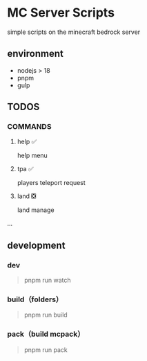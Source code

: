 # MC Server Scripts

simple scripts on the minecraft bedrock server

## environment

- nodejs > 18
- pnpm
- gulp

## TODOS

### COMMANDS

1. help ✅

   help menu

2. tpa ✅

   players teleport request

3. land ❎

   land manage

...

## development

### dev

> pnpm run watch

### build（folders）

> pnpm run build

### pack（build mcpack）

> pnpm run pack

